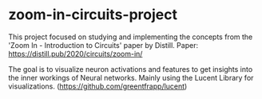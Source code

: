 # zoom-in-circuits-project

This project focused on studying and implementing the concepts from the 'Zoom In - Introduction to Circuits' paper by Distill. 
Paper: https://distill.pub/2020/circuits/zoom-in/

The goal is to visualize neuron activations and features to get insights into the inner workings of Neural networks. 
Mainly using the Lucent Library for visualizations. (https://github.com/greentfrapp/lucent)
